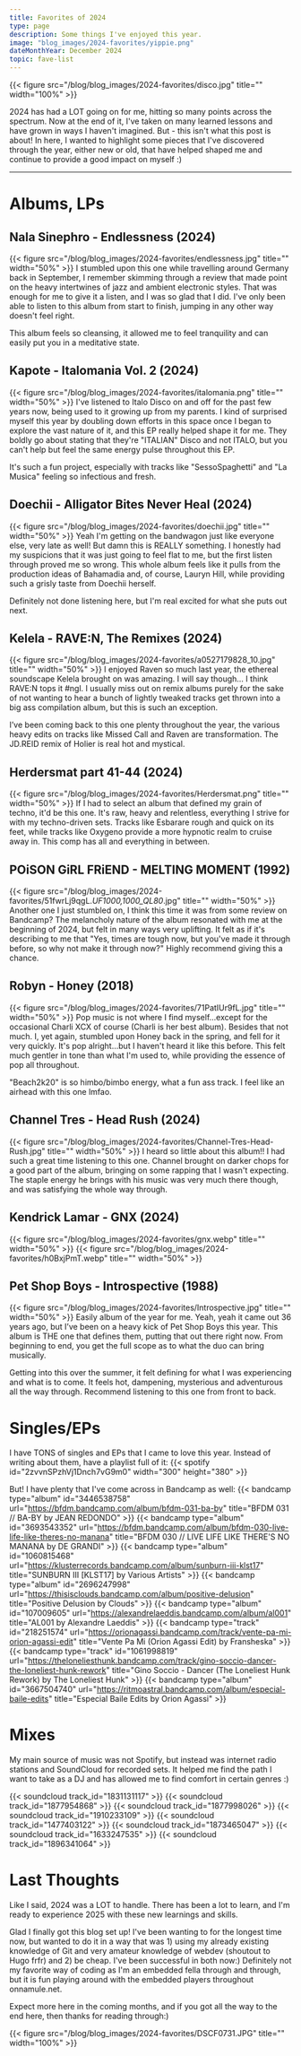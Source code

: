 ```yaml
---
title: Favorites of 2024
type: page
description: Some things I've enjoyed this year.
image: "blog_images/2024-favorites/yippie.png"
dateMonthYear: December 2024
topic: fave-list
---
```

{{< figure src="/blog/blog_images/2024-favorites/disco.jpg" title="" width="100%" >}}

2024 has had a LOT going on for me, hitting so many points across the spectrum. Now at the end of it, I've taken on many learned lessons and have grown in ways I haven't imagined. But - this isn't what this post is about! In here, I wanted to highlight some pieces that I've discovered through the year, either new or old, that have helped shaped me and continue to provide a good impact on myself :)

---

# Albums, LPs

## Nala Sinephro - Endlessness (2024)
{{< figure src="/blog/blog_images/2024-favorites/endlessness.jpg" title="" width="50%" >}}
I stumbled upon this one while travelling around Germany back in September, I remember skimming through a review that made point on the heavy intertwines of jazz and ambient electronic styles. That was enough for me to give it a listen, and I was so glad that I did. I've only been able to listen to this album from start to finish, jumping in any other way doesn't feel right.

This album feels so cleansing, it allowed me to feel tranquility and can easily put you in a meditative state.

## Kapote - Italomania Vol. 2 (2024)
{{< figure src="/blog/blog_images/2024-favorites/italomania.png" title="" width="50%" >}}
I've listened to Italo Disco on and off for the past few years now, being used to it growing up from my parents. I kind of surprised myself this year by doubling down efforts in this space once I began to explore the vast nature of it, and this EP really helped shape it for me. They boldly go about stating that they're "ITALIAN" Disco and not ITALO, but you can't help but feel the same energy pulse throughout this EP.

It's such a fun project, especially with tracks like "SessoSpaghetti" and "La Musica" feeling so infectious and fresh.

## Doechii - Alligator Bites Never Heal (2024)
{{< figure src="/blog/blog_images/2024-favorites/doechii.jpg" title="" width="50%" >}}
Yeah I'm getting on the bandwagon just like everyone else, very late as well! But damn this is REALLY something. I honestly had my suspicions that it was just going to feel flat to me, but the first listen through proved me so wrong. This whole album feels like it pulls from the production ideas of Bahamadia and, of course, Lauryn Hill, while providing such a grisly taste from Doechii herself.

Definitely not done listening here, but I'm real excited for what she puts out next.

## Kelela - RAVE:N, The Remixes (2024)
{{< figure src="/blog/blog_images/2024-favorites/a0527179828_10.jpg" title="" width="50%" >}}
I enjoyed Raven so much last year, the ethereal soundscape Kelela brought on was amazing. I will say though… I think RAVE:N tops it #ngl. I usually miss out on remix albums purely for the sake of not wanting to hear a bunch of lightly tweaked tracks get thrown into a big ass compilation album, but this is such an exception.

I’ve been coming back to this one plenty throughout the year, the various heavy edits on tracks like Missed Call and Raven are transformation. The JD.REID remix of Holier is real hot and mystical. 

##  Herdersmat part 41​-​44 (2024)
{{< figure src="/blog/blog_images/2024-favorites/Herdersmat.png" title="" width="50%" >}}
If I had to select an album that defined my grain of techno, it'd be this one. It's raw, heavy and relentless, everything I strive for with my techno-driven sets. Tracks like Esbarare rough and quick on its feet, while tracks like Oxygeno provide a more hypnotic realm to cruise away in. This comp has all and everything in between.

## POiSON GiRL FRiEND - MELTING MOMENT (1992)
{{< figure src="/blog/blog_images/2024-favorites/51fwrLj9qgL._UF1000,1000_QL80_.jpg" title="" width="50%" >}}
Another one I just stumbled on, I think this time it was from some review on Bandcamp? The melancholy nature of the album resonated with me at the beginning of 2024, but felt in many ways very uplifting. It felt as if it's describing to me that "Yes, times are tough now, but you've made it through before, so why not make it through now?" Highly recommend giving this a chance.

## Robyn - Honey (2018)
{{< figure src="/blog/blog_images/2024-favorites/71PatIUr9fL.jpg" title="" width="50%" >}}
Pop music is not where I find myself...except for the occasional Charli XCX of course (Charli is her best album). Besides that not much. I, yet again, stumbled upon Honey back in the spring, and fell for it very quickly. It's pop alright...but I haven't heard it like this before. This felt much gentler in tone than what I'm used to, while providing the essence of pop all throughout.

"Beach2k20" is so himbo/bimbo energy, what a fun ass track. I feel like an airhead with this one lmfao.

## Channel Tres - Head Rush (2024)
{{< figure src="/blog/blog_images/2024-favorites/Channel-Tres-Head-Rush.jpg" title="" width="50%" >}}
I heard so little about this album!! I had such a great time listening to this one. Channel brought on darker chops for a good part of the album, bringing on some rapping that I wasn't expecting. The staple energy he brings with his music was very much there though, and was satisfying the whole way through.

## Kendrick Lamar - GNX (2024)
{{< figure src="/blog/blog_images/2024-favorites/gnx.webp" title="" width="50%" >}}
{{< figure src="/blog/blog_images/2024-favorites/h0BxjPmT.webp" title="" width="50%" >}}

## Pet Shop Boys - Introspective (1988)
{{< figure src="/blog/blog_images/2024-favorites/Introspective.jpg" title="" width="50%" >}}
Easily album of the year for me. Yeah, yeah it came out 36 years ago, but I’ve been on a heavy kick of Pet Shop Boys this year. This album is THE one that defines them, putting that out there right now. From beginning to end, you get the full scope as to what the duo can bring musically. 

Getting into this over the summer, it felt defining for what I was experiencing and what is to come. It feels hot, dampening, mysterious and adventurous all the way through. Recommend listening to this one from front to back.

# Singles/EPs
I have TONS of singles and EPs that I came to love this year. Instead of writing about them, have a playlist full of it:
{{< spotify id="2zvvnSPzhVj1Dnch7vG9m0" width="300" height="380" >}}

But! I have plenty that I've come across in Bandcamp as well:
{{< bandcamp type="album" id="3446538758" url="https://bfdm.bandcamp.com/album/bfdm-031-ba-by" title="BFDM 031 // BA-BY by JEAN REDONDO" >}}
{{< bandcamp type="album" id="3693543352" url="https://bfdm.bandcamp.com/album/bfdm-030-live-life-like-theres-no-manana" title="BFDM 030 // LIVE LIFE LIKE THERE'S NO MANANA by DE GRANDI" >}}
{{< bandcamp type="album" id="1060815468" url="https://klusterrecords.bandcamp.com/album/sunburn-iii-klst17" title="SUNBURN III [KLST17] by Various Artists" >}}
{{< bandcamp type="album" id="2696247998" url="https://thisisclouds.bandcamp.com/album/positive-delusion" title="Positive Delusion by Clouds" >}}
{{< bandcamp type="album" id="107009605" url="https://alexandrelaeddis.bandcamp.com/album/al001" title="AL001 by Alexandre Laeddis" >}}
{{< bandcamp type="track" id="218251574" url="https://orionagassi.bandcamp.com/track/vente-pa-mi-orion-agassi-edit" title="Vente Pa Mi (Orion Agassi Edit) by Fransheska" >}}
{{< bandcamp type="track" id="1061998819" url="https://theloneliesthunk.bandcamp.com/track/gino-soccio-dancer-the-loneliest-hunk-rework" title="Gino Soccio - Dancer (The Loneliest Hunk Rework) by The Loneliest Hunk" >}}
{{< bandcamp type="album" id="3667504740" url="https://ritmoastral.bandcamp.com/album/especial-baile-edits" title="Especial Baile Edits by Orion Agassi" >}}

# Mixes
My main source of music was not Spotify, but instead was internet radio stations and SoundCloud for recorded sets. It helped me find the path I want to take as a DJ and has allowed me to find comfort in certain genres :)

{{< soundcloud track_id="1831131117" >}}
{{< soundcloud track_id="1877954868" >}}
{{< soundcloud track_id="1877998026" >}}
{{< soundcloud track_id="1910233109" >}}
{{< soundcloud track_id="1477403122" >}}
{{< soundcloud track_id="1873465047" >}}
{{< soundcloud track_id="1633247535" >}}
{{< soundcloud track_id="1896341064" >}}

# Last Thoughts
Like I said, 2024 was a LOT to handle. There has been a lot to learn, and I'm ready to experience 2025 with these new learnings and skills.

Glad I finally got this blog set up! I've been wanting to for the longest time now, but wanted to do it in a way that was 1) using my already existing knowledge of Git and very amateur knowledge of webdev (shoutout to Hugo frfr) and 2) be cheap. I've been successful in both now:) Definitely not my favorite way of coding as I'm an embedded fella through and through, but it is fun playing around with the embedded players throughout onnamule.net.

Expect more here in the coming months, and if you got all the way to the end here, then thanks for reading through:)

{{< figure src="/blog/blog_images/2024-favorites/DSCF0731.JPG" title="" width="100%" >}}
